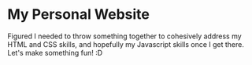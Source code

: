 # My Personal Website

Figured I needed to throw something together to cohesively address my HTML and CSS skills, and hopefully my Javascript skills once I get there. Let's make something fun! :D 